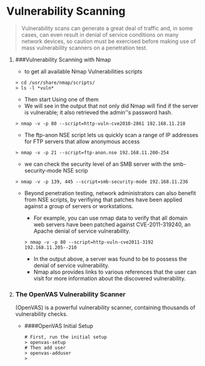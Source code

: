 # Vulnerability Scanning

  > Vulnerability scans can generate a great deal of traffic and, in some cases, can even result in denial of service conditions on many network devices, so caution must be exercised before making use of mass vulnerability scanners on a penetration test.

  1. ###Vulnerability Scanning with Nmap

      - to get all available Nmap Vulnerabilities scripts

      ```shell
      > cd /usr/share/nmap/scripts/
      > ls -l *vuln*
      ```

      - Then start Using one of them
      - We will see in the  output that not only did Nmap will find if the server is vulnerable; it also retrieved the admin'ʹs password hash.

      ```shell
      > nmap -v -p 80 --script=http-vuln-cve2010-2861 192.168.11.210
      ```

      - The ftp-anon NSE script lets us quickly scan a range of IP addresses for FTP servers that allow anonymous access

      ```shell
      > nmap -v -p 21 --script=ftp-anon.nse 192.168.11.200-254
      ```

      - we can check the security level of an SMB server with the smb-security-mode NSE scrip

      ```shell
      > nmap -v -p 139, 445 --script=smb-security-mode 192.168.11.236
      ```

       - Beyond penetration testing, network administrators can also benefit from NSE scripts, by verifiying that patches have been applied against a group of servers or workstations.
         - For example, you can use nmap data to verify that all domain web servers have been patched against CVE-2011-319240, an Apache denial of service vulnerability.

         ```shell
         > nmap -v -p 80 --script=http-vuln-cve2011-3192 192.168.11.205-­‐210
         ```
          - In the output above, a server was found to be to possess the denial of service vulnerability.
          - Nmap also provides links to various references that the user can visit for more information about the discovered vulnerability.
  2. ### The OpenVAS Vulnerability Scanner

      (OpenVAS) is a powerful vulnerability scanner, containing thousands of vulnerability checks.

      - ####OpenVAS Initial Setup

        ```shell
        # First, run the initial setup
        > openvas-setup
        # Then add user
        > openvas-adduser
        > 
        
        ```

        
